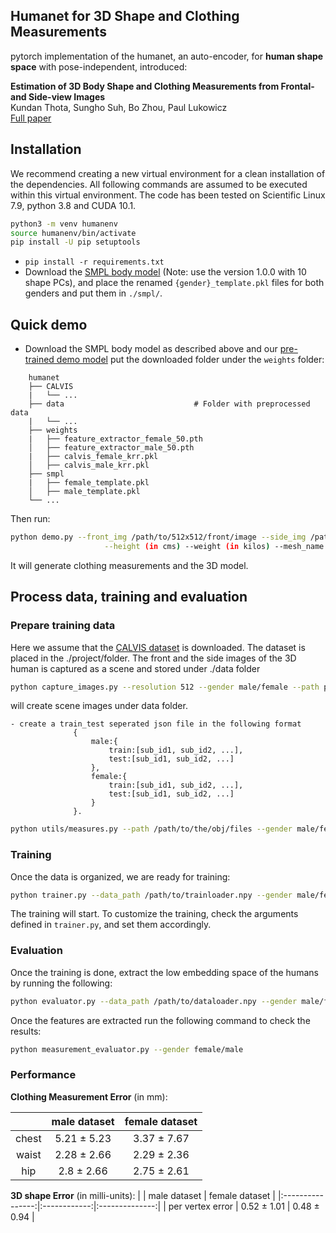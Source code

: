 
## Humanet for 3D Shape and Clothing Measurements


pytorch implementation of the humanet, an auto-encoder, for **human shape space** with pose-independent, introduced:

**Estimation of 3D Body Shape and Clothing Measurements from Frontal- and Side-view Images** <br>
Kundan Thota, Sungho Suh, Bo Zhou, Paul Lukowicz<br>
[Full paper](https://arxiv.org/abs/2205.14347)

## Installation

We recommend creating a new virtual environment for a clean installation of the dependencies. All following commands are assumed to be executed within this virtual environment. The code has been tested on Scientific Linux 7.9, python 3.8 and CUDA 10.1.

```bash
python3 -m venv humanenv
source humanenv/bin/activate
pip install -U pip setuptools
```

- `pip install -r requirements.txt`
- Download the [SMPL body model](https://smpl.is.tue.mpg.de/) (Note: use the version 1.0.0 with 10 shape PCs), and place the renamed `{gender}_template.pkl` files for both genders and put them in `./smpl/`.
## Quick demo 

- Download the SMPL body model as described above and our [pre-trained demo model]() put the downloaded folder under the `weights` folder:

```
    humanet
    ├── CALVIS
    |   └── ...
    ├── data                             # Folder with preprocessed data
    |   └── ...
    ├── weights
    |   ├── feature_extractor_female_50.pth                
    │   ├── feature_extractor_male_50.pth  
    |   ├── calvis_female_krr.pkl                
    │   ├── calvis_male_krr.pkl  
    ├── smpl
    |   ├── female_template.pkl                  
    │   ├── male_template.pkl               
    └── ...
```

Then run:

```bash
python demo.py --front_img /path/to/512x512/front/image --side_img /path/to/512x512/side/image --gender male/female \
                     --height (in cms) --weight (in kilos) --mesh_name /name/for/the/model.obj  
```

It will generate clothing measurements and the 3D model.

## Process data, training and evaluation
### Prepare training data
Here we assume that the [CALVIS dataset](https://github.com/neoglez/calvis) is downloaded. The dataset is placed in the ./project/folder. The front and the side images of the 3D human is captured as a scene and stored under ./data folder
```bash
python capture_images.py --resolution 512 --gender male/female --path path/to/.obj files/in/CALVIS/folder
```
will create scene images under data folder.

    - create a train_test seperated json file in the following format
                  {
                      male:{
                          train:[sub_id1, sub_id2, ...],
                          test:[sub_id1, sub_id2, ...]
                      },
                      female:{
                          train:[sub_id1, sub_id2, ...],
                          test:[sub_id1, sub_id2, ...]
                      }
                  }.
    
```bash
python utils/measures.py --path /path/to/the/obj/files --gender male/female.
```

### Training

Once the data is organized, we are ready for training:

```bash
python trainer.py --data_path /path/to/trainloader.npy --gender male/female --loss bce
```
 
The training will start. To customize the training, check the arguments defined in `trainer.py`, and set them accordingly.


### Evaluation

Once the training is done, extract the low embedding space of the humans by running the following:

```bash
python evaluator.py --data_path /path/to/dataloader.npy --gender male/female --mode features 
```

Once the features are extracted run the following command to check the results:

```bash
python measurement_evaluator.py --gender female/male
```

### Performance

**Clothing Measurement Error** (in mm):

|       | male dataset | female dataset |
|:-----:|:------------:|:--------------:|
| chest |  5.21 ± 5.23 |   3.37 ± 7.67  |
| waist |  2.28 ± 2.66 |   2.29 ± 2.36  |
|  hip  |  2.8 ± 2.66  |   2.75 ± 2.61  |

**3D shape Error** (in milli-units):
|                  | male dataset | female dataset |
|:----------------:|:------------:|:--------------:|
| per vertex error |  0.52 ± 1.01 |   0.48 ± 0.94  | 
